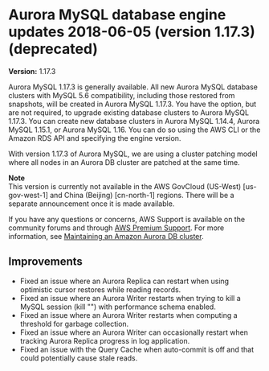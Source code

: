 # Aurora MySQL database engine updates 2018\-06\-05 \(version 1\.17\.3\) \(deprecated\)<a name="AuroraMySQL.Updates.1173"></a>

**Version:** 1\.17\.3

Aurora MySQL 1\.17\.3 is generally available\. All new Aurora MySQL database clusters with MySQL 5\.6 compatibility, including those restored from snapshots, will be created in Aurora MySQL 1\.17\.3\. You have the option, but are not required, to upgrade existing database clusters to Aurora MySQL 1\.17\.3\. You can create new database clusters in Aurora MySQL 1\.14\.4, Aurora MySQL 1\.15\.1, or Aurora MySQL 1\.16\. You can do so using the AWS CLI or the Amazon RDS API and specifying the engine version\. 

With version 1\.17\.3 of Aurora MySQL, we are using a cluster patching model where all nodes in an Aurora DB cluster are patched at the same time\. 

**Note**  
 This version is currently not available in the AWS GovCloud \(US\-West\) \[us\-gov\-west\-1\] and China \(Beijing\) \[cn\-north\-1\] regions\. There will be a separate announcement once it is made available\. 

If you have any questions or concerns, AWS Support is available on the community forums and through [AWS Premium Support](http://aws.amazon.com/support)\. For more information, see [Maintaining an Amazon Aurora DB cluster](USER_UpgradeDBInstance.Maintenance.md)\.

## Improvements<a name="AuroraMySQL.Updates.1173.Improvements"></a>
+ Fixed an issue where an Aurora Replica can restart when using optimistic cursor restores while reading records\.
+ Fixed an issue where an Aurora Writer restarts when trying to kill a MySQL session \(kill "*<session id>*"\) with performance schema enabled\.
+ Fixed an issue where an Aurora Writer restarts when computing a threshold for garbage collection\.
+ Fixed an issue where an Aurora Writer can occasionally restart when tracking Aurora Replica progress in log application\.
+ Fixed an issue with the Query Cache when auto\-commit is off and that could potentially cause stale reads\.